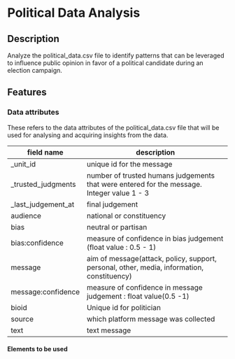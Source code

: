 # Political Data Analysis

## Description
Analyze the political_data.csv file to identify patterns that can be leveraged to influence public opinion in favor of a political candidate during an election campaign.


## Features
### Data attributes 
These refers to the data attributes of the political_data.csv file that will be used for analysing and acquiring insights from the data.

| field name | description |
| ---------- | ---------- |
| _unit_id   | unique id for the message|
| _trusted_judgments | number of trusted humans judgements that were entered for the message. Integer value 1 - 3|
| _last_judgement_at | final judgement |
| audience | national or constituency |
| bias  | neutral or partisan|
| bias:confidence | measure of confidence in bias judgement (float value : 0.5 - 1)
| message | aim of message(attack, policy, support, personal, other, media, information, constituency) |
| message:confidence | measure of confidence in message judgement : float value(0.5 -1) |
| bioid | Unique id for politician | 
| source | which platform message was collected |
| text | text message |


#### Elements to be used